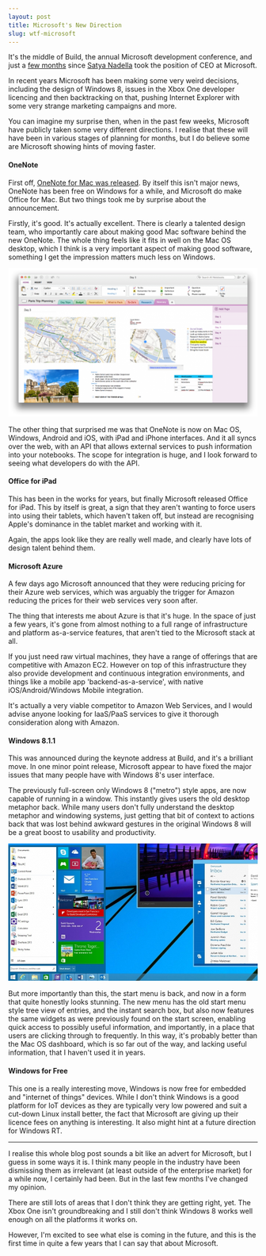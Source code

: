 ```yaml
---
layout: post
title: Microsoft's New Direction
slug: wtf-microsoft
---
```




It's the middle of Build, the annual Microsoft development conference, and just a [few months](http://www.microsoft.com/en-us/news/press/2014/feb14/02-04newspr.aspx) since [Satya Nadella](https://www.microsoft.com/en-us/news/ceo/index.html) took the position of CEO at Microsoft.

In recent years Microsoft has been making some very weird decisions, including the design of Windows 8, issues in the Xbox One developer licencing and then backtracking on that, pushing Internet Explorer with some very strange marketing campaigns and more.

You can imagine my surprise then, when in the past few weeks, Microsoft have publicly taken some very different directions. I realise that these will have been in various stages of planning for months, but I do believe some are Microsoft showing hints of moving faster.

#### OneNote

First off, [OneNote for Mac was released](http://blogs.office.com/2014/03/17/introducing-onenote-for-mac/). By itself this isn't major news, OneNote has been free on Windows for a while, and Microsoft do make Office for Mac. But two things took me by surprise about the announcement.

Firstly, it's good. It's actually excellent. There is clearly a talented design team, who importantly care about making good Mac software behind the new OneNote. The whole thing feels like it fits in well on the Mac OS desktop, which I think is a very important aspect of making good software, something I get the impression matters much less on Windows.

![Microsoft OneNote](assets/post_images/onenote.png)

The other thing that surprised me was that OneNote is now on Mac OS, Windows, Android and iOS, with iPad and iPhone interfaces. And it all syncs over the web, with an API that allows external services to push information into your notebooks. The scope for integration is huge, and I look forward to seeing what developers do with the API.


#### Office for iPad

This has been in the works for years, but finally Microsoft released Office for iPad. This by itself is great, a sign that they aren't wanting to force users into using their tablets, which haven't taken off, but instead are recognising Apple's dominance in the tablet market and working with it.

Again, the apps look like they are really well made, and clearly have lots of design talent behind them.


#### Microsoft Azure

A few days ago Microsoft announced that they were reducing pricing for their Azure web services, which was arguably the trigger for Amazon reducing the prices for their web services very soon after.

The thing that interests me about Azure is that it's huge. In the space of just a few years, it's gone from almost nothing to a full range of infrastructure and platform as-a-service features, that aren't tied to the Microsoft stack at all.

If you just need raw virtual machines, they have a range of offerings that are competitive with Amazon EC2. However on top of this infrastructure they also provide development and continuous integration environments, and things like a mobile app 'backend-as-a-service', with native iOS/Android/Windows Mobile integration.

It's actually a very viable competitor to Amazon Web Services, and I would advise anyone looking for IaaS/PaaS services to give it thorough consideration along with Amazon.


#### Windows 8.1.1

This was announced during the keynote address at Build, and it's a brilliant move. In one minor point release, Microsoft appear to have fixed the major issues that many people have with Windows 8's user interface.

The previously full-screen only Windows 8 ("metro") style apps, are now capable of running in a window. This instantly gives users the old desktop metaphor back. While many users don't fully understand the desktop metaphor and windowing systems, just getting that bit of context to actions back that was lost behind awkward gestures in the original Windows 8 will be a great boost to usability and productivity.

![Windows 8](assets/post_images/windows8.jpg)

But more importantly than this, the start menu is back, and now in a form that quite honestly looks stunning. The new menu has the old start menu style tree view of entries, and the instant search box, but also now features the same widgets as were previously found on the start screen, enabling quick access to possibly useful information, and importantly, in a place that users are clicking through to frequently. In this way, it's probably better than the Mac OS dashboard, which is so far out of the way, and lacking useful information, that I haven't used it in years.


#### Windows for Free

This one is a really interesting move, Windows is now free for embedded and "internet of things" devices. While I don't think Windows is a good platform for IoT devices as they are typically very low powered and suit a cut-down Linux install better, the fact that Microsoft are giving up their licence fees on anything is interesting. It also might hint at a future direction for Windows RT.


- - -

I realise this whole blog post sounds a bit like an advert for Microsoft, but I guess in some ways it is. I think many people in the industry have been dismissing them as irrelevant (at least outside of the enterprise market) for a while now, I certainly had been. But in the last few months I've changed my opinion.

There are still lots of areas that I don't think they are getting right, yet. The Xbox One isn't groundbreaking and I still don't think Windows 8 works well enough on all the platforms it works on.

However, I'm excited to see what else is coming in the future, and this is the first time in quite a few years that I can say that about Microsoft.
